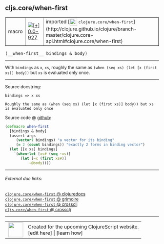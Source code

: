 ## cljs.core/when-first



 <table border="1">
<tr>
<td>macro</td>
<td><a href="https://github.com/cljsinfo/cljs-api-docs/tree/0.0-927"><img valign="middle" alt="[+] 0.0-927" title="Added in 0.0-927" src="https://img.shields.io/badge/+-0.0--927-lightgrey.svg"></a> </td>
<td>
imported [<img height="24px" valign="middle" src="http://i.imgur.com/1GjPKvB.png"> <samp>clojure.core/when-first</samp>](http://clojure.github.io/clojure/branch-master/clojure.core-api.html#clojure.core/when-first)
</td>
</tr>
</table>


 <samp>
(__when-first__ bindings & body)<br>
</samp>

---

With `bindings` as `x`, `xs`, roughly the same as `(when (seq xs) (let [x (first
xs)] body))` but `xs` is evaluated only once.



---




Source docstring:

```
bindings => x xs

Roughly the same as (when (seq xs) (let [x (first xs)] body)) but xs is evaluated only once
```


Source code @ [github](https://github.com/clojure/clojure/blob/clojure-1.6.0/src/clj/clojure/core.clj#L4230-L4242):

```clj
(defmacro when-first
  [bindings & body]
  (assert-args
     (vector? bindings) "a vector for its binding"
     (= 2 (count bindings)) "exactly 2 forms in binding vector")
  (let [[x xs] bindings]
    `(when-let [xs# (seq ~xs)]
       (let [~x (first xs#)]
           ~@body))))
```

<!--
Repo - tag - source tree - lines:

 <pre>
clojure @ clojure-1.6.0
└── src
    └── clj
        └── clojure
            └── <ins>[core.clj:4230-4242](https://github.com/clojure/clojure/blob/clojure-1.6.0/src/clj/clojure/core.clj#L4230-L4242)</ins>
</pre>

-->

---



###### External doc links:

[`clojure.core/when-first` @ clojuredocs](http://clojuredocs.org/clojure.core/when-first)<br>
[`clojure.core/when-first` @ grimoire](http://conj.io/store/v1/org.clojure/clojure/1.7.0-beta3/clj/clojure.core/when-first/)<br>
[`clojure.core/when-first` @ crossclj](http://crossclj.info/fun/clojure.core/when-first.html)<br>
[`cljs.core/when-first` @ crossclj](http://crossclj.info/fun/cljs.core/when-first.html)<br>

---

 <table>
<tr><td>
<img valign="middle" align="right" width="48px" src="http://i.imgur.com/Hi20huC.png">
</td><td>
Created for the upcoming ClojureScript website.<br>
[edit here] | [learn how]
</td></tr></table>

[edit here]:https://github.com/cljsinfo/cljs-api-docs/blob/master/cljsdoc/cljs.core/when-first.cljsdoc
[learn how]:https://github.com/cljsinfo/cljs-api-docs/wiki/cljsdoc-files

<!--

This information was too distracting to show to readers, but I'll leave it
commented here since it is helpful to:

- pretty-print the data used to generate this document
- and show how to retrieve that data



The API data for this symbol:

```clj
{:description "With `bindings` as `x`, `xs`, roughly the same as `(when (seq xs) (let [x (first\nxs)] body))` but `xs` is evaluated only once.",
 :ns "cljs.core",
 :name "when-first",
 :signature ["[bindings & body]"],
 :history [["+" "0.0-927"]],
 :type "macro",
 :full-name-encode "cljs.core/when-first",
 :source {:code "(defmacro when-first\n  [bindings & body]\n  (assert-args\n     (vector? bindings) \"a vector for its binding\"\n     (= 2 (count bindings)) \"exactly 2 forms in binding vector\")\n  (let [[x xs] bindings]\n    `(when-let [xs# (seq ~xs)]\n       (let [~x (first xs#)]\n           ~@body))))",
          :title "Source code",
          :repo "clojure",
          :tag "clojure-1.6.0",
          :filename "src/clj/clojure/core.clj",
          :lines [4230 4242]},
 :full-name "cljs.core/when-first",
 :clj-symbol "clojure.core/when-first",
 :docstring "bindings => x xs\n\nRoughly the same as (when (seq xs) (let [x (first xs)] body)) but xs is evaluated only once"}

```

Retrieve the API data for this symbol:

```clj
;; from Clojure REPL
(require '[clojure.edn :as edn])
(-> (slurp "https://raw.githubusercontent.com/cljsinfo/cljs-api-docs/catalog/cljs-api.edn")
    (edn/read-string)
    (get-in [:symbols "cljs.core/when-first"]))
```

-->
